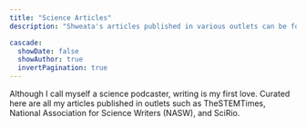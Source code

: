 ```yaml
---
title: "Science Articles"
description: "Shweata's articles published in various outlets can be found on this page."

cascade:
  showDate: false
  showAuthor: true
  invertPagination: true
---
```

Although I call myself a science podcaster, writing is my first love. Curated here are all my articles published in outlets such as TheSTEMTimes, National Association for Science Writers (NASW), and SciRio.